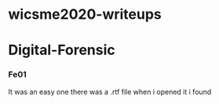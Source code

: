 # wicsme2020-writeups
<h1>Digital-Forensic</h1> 
<h3>Fe01</h3>
It was an easy one there was a .rtf file when i opened it i found
